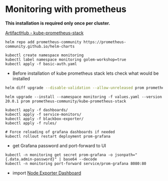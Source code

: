 # Monitoring with prometheus

**This installation is required only once per cluster.**

[ArtifactHub - kube-prometheus-stack](https://artifacthub.io/packages/helm/prometheus-community/kube-prometheus-stack)

```shell
helm repo add prometheus-community https://prometheus-community.github.io/helm-charts
```

```shell
kubectl create namespace monitoring
kubectl label namespace monitoring golem-workshop=true
kubectl apply -f basic-auth.yaml
```

* Before installation of kube prometheus stack lets check what would be installed

```sh
helm diff upgrade --disable-validation --allow-unreleased prom prometheus-community/kube-prometheus-stack --values values.yaml
```

```shell
helm upgrade --install --namespace monitoring -f values.yaml --version 20.0.1 prom prometheus-community/kube-prometheus-stack

kubectl apply -f dashboards/
kubectl apply -f service-monitors/
kubectl apply -f blackbox-exporter/
kubectl apply -f rules/

# Force reloading of grafana dashboards if needed
kubectl rollout restart deployment prom-grafana
```

* get Grafana password and port-forward to UI

```shell
kubectl -n monitoring get secret prom-grafana -o jsonpath="{.data.admin-password}" | base64 --decode
kubectl -n monitoring port-forward service/prom-grafana 8080:80
```

* import [Node Exporter Dashboard](https://grafana.com/grafana/dashboards/13978?pg=dashboards&plcmt=featured-sub1)
